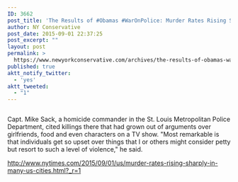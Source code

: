 ```yaml
---
ID: 3662
post_title: 'The Results of #Obamas #WarOnPolice: Murder Rates Rising Sharply #tcot'
author: NY Conservative
post_date: 2015-09-01 22:37:25
post_excerpt: ""
layout: post
permalink: >
  https://www.newyorkconservative.com/archives/the-results-of-obamas-waronpolice-murder-rates-rising-sharply-tcot/
published: true
aktt_notify_twitter:
  - 'yes'
aktt_tweeted:
  - "1"
---
```

<p><img src="http://www.newyorkconservative.com/wp-content/uploads/2015/09/090215_0237_TheResultso1.jpg" alt=""/>
	</p><p>Capt. Mike Sack, a homicide commander in the St. Louis Metropolitan Police Department, cited killings there that had grown out of arguments over girlfriends, food and even characters on a TV show. "Most remarkable is that individuals get so upset over things that I or others might consider petty but resort to such a level of violence," he said.
</p><p><a href="http://www.nytimes.com/2015/09/01/us/murder-rates-rising-sharply-in-many-us-cities.html?_r=1">http://www.nytimes.com/2015/09/01/us/murder-rates-rising-sharply-in-many-us-cities.html?_r=1</a>
	</p>